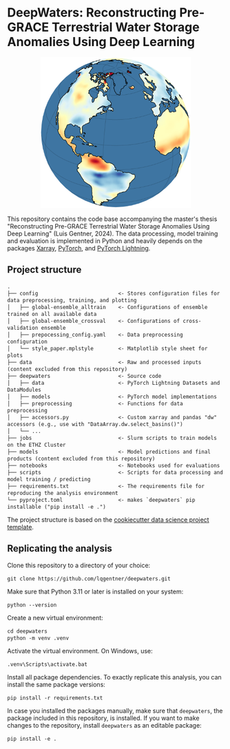 # DeepWaters: Reconstructing Pre-GRACE Terrestrial Water Storage Anomalies Using Deep Learning
<p align="center">
    <img src="earth_header.png" alt="Globe of TWS reconstruction" title="Model architecture" width="350"/>
<p align="center">

This repository contains the code base accompanying the master's thesis "Reconstructing Pre-GRACE Terrestrial Water Storage Anomalies Using Deep Learning" (Luis Gentner, 2024). The data processing, model training and evaluation is implemented in Python and heavily depends on the packages [Xarray](https://docs.xarray.dev/en/stable/), [PyTorch](https://pytorch.org/docs/stable/index.html), and [PyTorch Lightning](https://lightning.ai/docs/pytorch/stable/).

## Project structure

    .
    ├── config                          <- Stores configuration files for data preprocessing, training, and plotting
    │   ├── global-ensemble_alltrain    <- Configurations of ensemble trained on all available data
    │   ├── global-ensemble_crossval    <- Configurations of cross-validation ensemble
    │   ├── prepocessing_config.yaml    <- Data preprocessing configuration
    │   └── style_paper.mplstyle        <- Matplotlib style sheet for plots
    ├── data                            <- Raw and processed inputs (content excluded from this repository)
    ├── deepwaters                      <- Source code 
    │   ├── data                        <- PyTorch Lightning Datasets and DataModules
    │   ├── models                      <- PyTorch model implementations
    │   ├── preprocessing               <- Functions for data preprocessing
    │   ├── accessors.py                <- Custom xarray and pandas "dw" accessors (e.g., use with "DataArray.dw.select_basins()")
    │   └── ...
    ├── jobs                            <- Slurm scripts to train models on the ETHZ Cluster
    ├── models                          <- Model predictions and final products (content excluded from this repository)
    ├── notebooks                       <- Notebooks used for evaluations
    ├── scripts                         <- Scripts for data processing and model training / predicting
    ├── requirements.txt                <- The requirements file for reproducing the analysis environment
    └── pyproject.toml                  <- makes `deepwaters` pip installable ("pip install -e .")

The project structure is based on the [cookiecutter data science project template](https://drivendata.github.io/cookiecutter-data-science/).

## Replicating the analysis

Clone this repository to a directory of your choice:

    git clone https://github.com/lqgentner/deepwaters.git

Make sure that Python 3.11 or later is installed on your system:

    python --version

Create a new virtual environment:

    cd deepwaters
    python -m venv .venv

Activate the virtual environment. On Windows, use:

    .venv\Scripts\activate.bat

Install all package dependencies. To exactly replicate this analysis, you can install the same package versions:

    pip install -r requirements.txt

In case you installed the packages manually, make sure that `deepwaters`, the package included in this repository, is installed. If you want to make changes to the repository, install `deepwaters` as an editable package:

    pip install -e .
